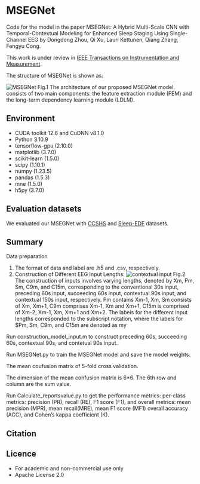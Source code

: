 # MSEGNet


Code for the model in the paper MSEGNet: A Hybrid Multi-Scale CNN with Temporal-Contextual Modeling for Enhanced Sleep Staging Using Single-Channel EEG by Dongdong Zhou, Qi Xu, Lauri Kettunen, Qiang Zhang, Fengyu Cong.

This work is under review in [IEEE Transactions on Instrumentation and Measurement](https://ieee-ims.org/publication/ieee-tim).

The structure of MSEGNet is shown as:

![MSEGNet](./images/MSEGNet.png)
Fig.1 The architecture of our proposed MSEGNet model.  consists of two main components: the feature extraction module (FEM) and the long-term dependency learning module (LDLM).

## Environment ##

- CUDA toolkit 12.6 and CuDNN v8.1.0
- Python 3.10.9
- tensorflow-gpu (2.10.0)
- matplotlib (3.7.0)
- scikit-learn (1.5.0)
- scipy (1.10.1)
- numpy (1.23.5)
- pandas (1.5.3)
- mne (1.5.0)
- h5py (3.7.0)



## Evaluation datasets ##
We evaluated our MSEGNet with [CCSHS](https://sleepdata.org/datasets/ccshs) and [Sleep-EDF](https://www.physionet.org/content/sleep-edfx/1.0.0/) datasets.



## Summary ##
Data preparation

1. The format of data and label are .h5 and .csv, respectively. 
2. Construction of Different EEG Input Lengths: 
![contextual input](./images/contextual-input.png)
Fig.2 The construction of inputs involves varying lengths, denoted by Xm, Pm, Sm, C9m, and C15m, corresponding to the conventional 30s input, preceding 60s input, succeeding 60s input, contextual 90s input, and contextual 150s input, respectively. Pm contains Xm-1, Xm, Sm consists of Xm, Xm+1,  C9m comprises Xm-1, Xm and Xm+1,  C15m is comprised of Xm-2, Xm-1, Xm, Xm+1 and Xm+2. The labels for the different input lengths corresponded to the subscript notation, where the labels for $Pm, Sm, C9m, and C15m are denoted as my

Run construction_model_input.m to construct preceding 60s, succeeding 60s, contextual 90s, and contetual 90s input.

Run MSEGNet.py to train the MSEGNet model and save the model weights. 

The mean coufusion matrix of 5-fold cross validation. 

The dimension of the mean confusion matrix is 6*6. The 6th row and column are the sum value.

Run Calculate_reportsvalue.py to get the performance metrics: per-class metrics: precision (PR), recall (RE), F1 score (F1), and overall metrics: mean precision (MPR), mean recall(MRE), mean F1 score (MF1) overall accuracy (ACC), and Cohen’s kappa coefficient (K).

    

## Citation ##

## Licence ##
- For academic and non-commercial use only
- Apache License 2.0
